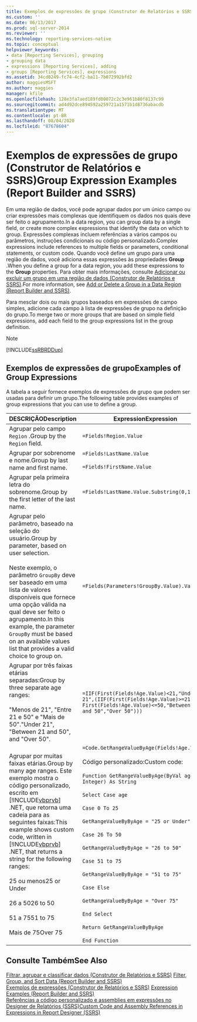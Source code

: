 ```yaml
---
title: Exemplos de expressões de grupo (Construtor de Relatórios e SSRS) | Microsoft Docs
ms.custom: ''
ms.date: 06/13/2017
ms.prod: sql-server-2014
ms.reviewer: ''
ms.technology: reporting-services-native
ms.topic: conceptual
helpviewer_keywords:
- data [Reporting Services], grouping
- grouping data
- expressions [Reporting Services], adding
- groups [Reporting Services], expressions
ms.assetid: 34cd0249-fc74-4cf2-ba11-7b072992bfd2
author: maggiesMSFT
ms.author: maggies
manager: kfile
ms.openlocfilehash: 128e3fa7aed189fd00072c2c3e961b80f8137c99
ms.sourcegitcommit: ad4d92dce894592a259721a1571b1d8736abacdb
ms.translationtype: MT
ms.contentlocale: pt-BR
ms.lasthandoff: 08/04/2020
ms.locfileid: "87678604"
---
```

# <a name="group-expression-examples-report-builder-and-ssrs"></a><span data-ttu-id="c66fd-102">Exemplos de expressões de grupo (Construtor de Relatórios e SSRS)</span><span class="sxs-lookup"><span data-stu-id="c66fd-102">Group Expression Examples (Report Builder and SSRS)</span></span>
  <span data-ttu-id="c66fd-103">Em uma região de dados, você pode agrupar dados por um único campo ou criar expressões mais complexas que identifiquem os dados nos quais deve ser feito o agrupamento.</span><span class="sxs-lookup"><span data-stu-id="c66fd-103">In a data region, you can group data by a single field, or create more complex expressions that identify the data on which to group.</span></span> <span data-ttu-id="c66fd-104">Expressões complexas incluem referências a vários campos ou parâmetros, instruções condicionais ou código personalizado.</span><span class="sxs-lookup"><span data-stu-id="c66fd-104">Complex expressions include references to multiple fields or parameters, conditional statements, or custom code.</span></span> <span data-ttu-id="c66fd-105">Quando você define um grupo para uma região de dados, você adiciona essas expressões às propriedades **Group** .</span><span class="sxs-lookup"><span data-stu-id="c66fd-105">When you define a group for a data region, you add these expressions to the **Group** properties.</span></span> <span data-ttu-id="c66fd-106">Para obter mais informações, consulte [Adicionar ou excluir um grupo em uma região de dados &#40;Construtor de Relatórios e SSRS&#41;](add-or-delete-a-group-in-a-data-region-report-builder-and-ssrs.md).</span><span class="sxs-lookup"><span data-stu-id="c66fd-106">For more information, see [Add or Delete a Group in a Data Region &#40;Report Builder and SSRS&#41;](add-or-delete-a-group-in-a-data-region-report-builder-and-ssrs.md).</span></span>  
  
 <span data-ttu-id="c66fd-107">Para mesclar dois ou mais grupos baseados em expressões de campo simples, adicione cada campo à lista de expressões de grupo na definição do grupo.</span><span class="sxs-lookup"><span data-stu-id="c66fd-107">To merge two or more groups that are based on simple field expressions, add each field to the group expressions list in the group definition.</span></span>  
  
> [!NOTE]  
>  [!INCLUDE[ssRBRDDup](../../includes/ssrbrddup-md.md)]  
  
## <a name="examples-of-group-expressions"></a><span data-ttu-id="c66fd-108">Exemplos de expressões de grupo</span><span class="sxs-lookup"><span data-stu-id="c66fd-108">Examples of Group Expressions</span></span>  
 <span data-ttu-id="c66fd-109">A tabela a seguir fornece exemplos de expressões de grupo que podem ser usadas para definir um grupo.</span><span class="sxs-lookup"><span data-stu-id="c66fd-109">The following table provides examples of group expressions that you can use to define a group.</span></span>  
  
|<span data-ttu-id="c66fd-110">DESCRIÇÃO</span><span class="sxs-lookup"><span data-stu-id="c66fd-110">Description</span></span>|<span data-ttu-id="c66fd-111">Expression</span><span class="sxs-lookup"><span data-stu-id="c66fd-111">Expression</span></span>|  
|-----------------|----------------|  
|<span data-ttu-id="c66fd-112">Agrupar pelo campo `Region` .</span><span class="sxs-lookup"><span data-stu-id="c66fd-112">Group by the `Region` field.</span></span>|`=Fields!Region.Value`|  
|<span data-ttu-id="c66fd-113">Agrupar por sobrenome e nome.</span><span class="sxs-lookup"><span data-stu-id="c66fd-113">Group by last name and first name.</span></span>|`=Fields!LastName.Value`<br /><br /> `=Fields!FirstName.Value`|  
|<span data-ttu-id="c66fd-114">Agrupar pela primeira letra do sobrenome.</span><span class="sxs-lookup"><span data-stu-id="c66fd-114">Group by the first letter of the last name.</span></span>|`=Fields!LastName.Value.Substring(0,1)`|  
|<span data-ttu-id="c66fd-115">Agrupar pelo parâmetro, baseado na seleção do usuário.</span><span class="sxs-lookup"><span data-stu-id="c66fd-115">Group by parameter, based on user selection.</span></span><br /><br /> <span data-ttu-id="c66fd-116">Neste exemplo, o parâmetro `GroupBy` deve ser baseado em uma lista de valores disponíveis que fornece uma opção válida na qual deve ser feito o agrupamento.</span><span class="sxs-lookup"><span data-stu-id="c66fd-116">In this example, the parameter `GroupBy` must be based on an available values list that provides a valid choice to group on.</span></span>|`=Fields(Parameters!GroupBy.Value).Value`|  
|<span data-ttu-id="c66fd-117">Agrupar por três faixas etárias separadas:</span><span class="sxs-lookup"><span data-stu-id="c66fd-117">Group by three separate age ranges:</span></span><br /><br /> <span data-ttu-id="c66fd-118">"Menos de 21", "Entre 21 e 50" e "Mais de 50".</span><span class="sxs-lookup"><span data-stu-id="c66fd-118">"Under 21", "Between 21 and 50", and "Over 50".</span></span>|`=IIF(First(Fields!Age.Value)<21,"Under 21",(IIF(First(Fields!Age.Value)>=21 AND First(Fields!Age.Value)<=50,"Between 21 and 50","Over 50")))`|  
|<span data-ttu-id="c66fd-119">Agrupar por muitas faixas etárias.</span><span class="sxs-lookup"><span data-stu-id="c66fd-119">Group by many age ranges.</span></span> <span data-ttu-id="c66fd-120">Este exemplo mostra o código personalizado, escrito em [!INCLUDE[vbprvb](../../includes/vbprvb-md.md)] .NET, que retorna uma cadeia para as seguintes faixas:</span><span class="sxs-lookup"><span data-stu-id="c66fd-120">This example shows custom code, written in [!INCLUDE[vbprvb](../../includes/vbprvb-md.md)] .NET, that returns a string for the following ranges:</span></span><br /><br /> <span data-ttu-id="c66fd-121">25 ou menos</span><span class="sxs-lookup"><span data-stu-id="c66fd-121">25 or Under</span></span><br /><br /> <span data-ttu-id="c66fd-122">26 a 50</span><span class="sxs-lookup"><span data-stu-id="c66fd-122">26 to 50</span></span><br /><br /> <span data-ttu-id="c66fd-123">51 a 75</span><span class="sxs-lookup"><span data-stu-id="c66fd-123">51 to 75</span></span><br /><br /> <span data-ttu-id="c66fd-124">Mais de 75</span><span class="sxs-lookup"><span data-stu-id="c66fd-124">Over 75</span></span>|`=Code.GetRangeValueByAge(Fields!Age.Value)`<br /><br /> <span data-ttu-id="c66fd-125">Código personalizado:</span><span class="sxs-lookup"><span data-stu-id="c66fd-125">Custom code:</span></span><br /><br /> `Function GetRangeValueByAge(ByVal age As Integer) As String`<br /><br /> `Select Case age`<br /><br /> `Case 0 To 25`<br /><br /> `GetRangeValueByByAge = "25 or Under"`<br /><br /> `Case 26 To 50`<br /><br /> `GetRangeValueByByAge = "26 to 50"`<br /><br /> `Case 51 to 75`<br /><br /> `GetRangeValueByByAge = "51 to 75"`<br /><br /> `Case Else`<br /><br /> `GetRangeValueByByAge = "Over 75"`<br /><br /> `End Select`<br /><br /> `Return GetRangeValueByByAge`<br /><br /> `End Function`|  
  
## <a name="see-also"></a><span data-ttu-id="c66fd-126">Consulte Também</span><span class="sxs-lookup"><span data-stu-id="c66fd-126">See Also</span></span>  
 <span data-ttu-id="c66fd-127">[Filtrar, agrupar e classificar dados &#40;Construtor de Relatórios e SSRS&#41;](filter-group-and-sort-data-report-builder-and-ssrs.md) </span><span class="sxs-lookup"><span data-stu-id="c66fd-127">[Filter, Group, and Sort Data &#40;Report Builder and SSRS&#41;](filter-group-and-sort-data-report-builder-and-ssrs.md) </span></span>  
 <span data-ttu-id="c66fd-128">[Exemplos de expressões &#40;Construtor de Relatórios e SSRS&#41;](expression-examples-report-builder-and-ssrs.md) </span><span class="sxs-lookup"><span data-stu-id="c66fd-128">[Expression Examples &#40;Report Builder and SSRS&#41;](expression-examples-report-builder-and-ssrs.md) </span></span>  
 [<span data-ttu-id="c66fd-129">Referências a código personalizado e assemblies em expressões no Designer de Relatórios &#40;SSRS&#41;</span><span class="sxs-lookup"><span data-stu-id="c66fd-129">Custom Code and Assembly References in Expressions in Report Designer &#40;SSRS&#41;</span></span>](custom-code-and-assembly-references-in-expressions-in-report-designer-ssrs.md)  
  
  
